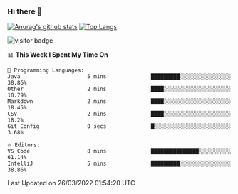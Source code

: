### Hi there 👋

<!--
**Akelio-zhang/akelio-zhang** is a ✨ _special_ ✨ repository because its `README.md` (this file) appears on your GitHub profile.

Here are some ideas to get you started:

- 🔭 I’m currently working on ...
- 🌱 I’m currently learning ...
- 👯 I’m looking to collaborate on ...
- 🤔 I’m looking for help with ...
- 💬 Ask me about ...
- 📫 How to reach me: ...
- 😄 Pronouns: ...
- ⚡ Fun fact: ...
-->

[![Anurag's github stats](https://github-readme-stats.vercel.app/api?username=akelio-zhang&line_height=24&hide=contribs&show_icons=true&count_private=true)](https://github.com/anuraghazra/github-readme-stats)
[![Top Langs](https://github-readme-stats.vercel.app/api/top-langs/?username=akelio-zhang&card_width=240&layout=compact&hide=html)](https://github.com/anuraghazra/github-readme-stats)


![visitor badge](https://visitor-badge.glitch.me/badge?page_id=akelio-zhang.README.md)
<!--START_SECTION:waka-->
📊 **This Week I Spent My Time On** 

```text
💬 Programming Languages: 
Java                     5 mins              █████████░░░░░░░░░░░░░░░░   38.86% 
Other                    2 mins              ████░░░░░░░░░░░░░░░░░░░░░   18.79% 
Markdown                 2 mins              ████░░░░░░░░░░░░░░░░░░░░░   18.45% 
CSV                      2 mins              ████░░░░░░░░░░░░░░░░░░░░░   18.2% 
Git Config               0 secs              █░░░░░░░░░░░░░░░░░░░░░░░░   3.68%

🔥 Editors: 
VS Code                  8 mins              ███████████████░░░░░░░░░░   61.14% 
IntelliJ                 5 mins              █████████░░░░░░░░░░░░░░░░   38.86%

```


 Last Updated on 26/03/2022 01:54:20 UTC
<!--END_SECTION:waka-->

